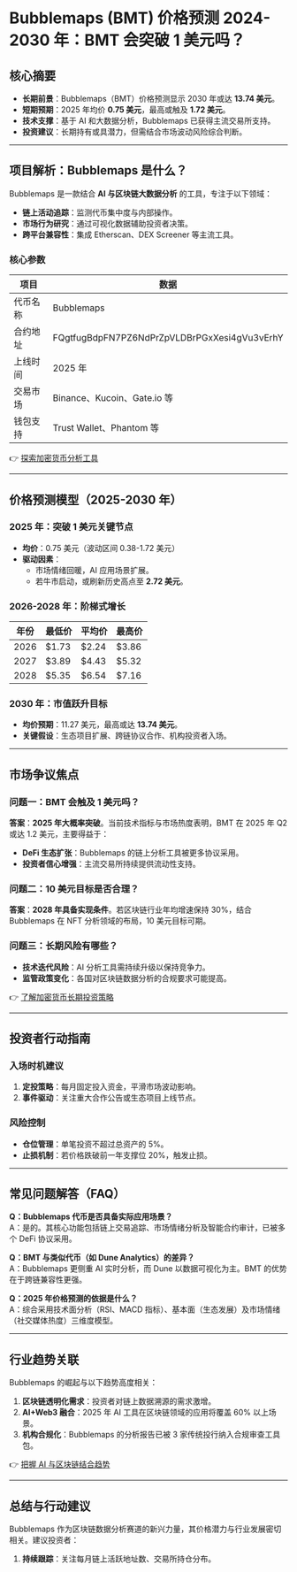 # Bubblemaps (BMT) 价格预测 2024-2030 年：BMT 会突破 1 美元吗？

## 核心摘要
- **长期前景**：Bubblemaps（BMT）价格预测显示 2030 年或达 **13.74 美元**。
- **短期预期**：2025 年均价 **0.75 美元**，最高或触及 **1.72 美元**。
- **技术支撑**：基于 AI 和大数据分析，Bubblemaps 已获得主流交易所支持。
- **投资建议**：长期持有或具潜力，但需结合市场波动风险综合判断。

---

## 项目解析：Bubblemaps 是什么？

Bubblemaps 是一款结合 **AI 与区块链大数据分析** 的工具，专注于以下领域：
- **链上活动追踪**：监测代币集中度与内部操作。
- **市场行为研究**：通过可视化数据辅助投资者决策。
- **跨平台兼容性**：集成 Etherscan、DEX Screener 等主流工具。

### 核心参数
| 项目        | 数据                      |
|-------------|---------------------------|
| 代币名称    | Bubblemaps                |
| 合约地址    | FQgtfugBdpFN7PZ6NdPrZpVLDBrPGxXesi4gVu3vErhY |
| 上线时间    | 2025 年                   |
| 交易市场    | Binance、Kucoin、Gate.io 等 |
| 钱包支持    | Trust Wallet、Phantom 等  |

👉 [探索加密货币分析工具](https://bit.ly/okx_welcome)

---

## 价格预测模型（2025-2030 年）

### 2025 年：突破 1 美元关键节点
- **均价**：0.75 美元（波动区间 0.38-1.72 美元）
- **驱动因素**：
  - 市场情绪回暖，AI 应用场景扩展。
  - 若牛市启动，或刷新历史高点至 **2.72 美元**。

### 2026-2028 年：阶梯式增长
| 年份 | 最低价 | 平均价 | 最高价 |
|------|--------|--------|--------|
| 2026 | $1.73  | $2.24  | $3.86  |
| 2027 | $3.89  | $4.43  | $5.32  |
| 2028 | $5.35  | $6.54  | $7.16  |

### 2030 年：市值跃升目标
- **均价预期**：11.27 美元，最高或达 **13.74 美元**。
- **关键假设**：生态项目扩展、跨链协议合作、机构投资者入场。

---

## 市场争议焦点

### 问题一：BMT 会触及 1 美元吗？
**答案**：**2025 年大概率突破**。当前技术指标与市场热度表明，BMT 在 2025 年 Q2 或达 1.2 美元，主要得益于：
- **DeFi 生态扩张**：Bubblemaps 的链上分析工具被更多协议采用。
- **投资者信心增强**：主流交易所持续提供流动性支持。

### 问题二：10 美元目标是否合理？
**答案**：**2028 年具备实现条件**。若区块链行业年均增速保持 30%，结合 Bubblemaps 在 NFT 分析领域的布局，10 美元目标可期。

### 问题三：长期风险有哪些？
- **技术迭代风险**：AI 分析工具需持续升级以保持竞争力。
- **监管政策变化**：各国对区块链数据分析的合规要求可能提高。

👉 [了解加密货币长期投资策略](https://bit.ly/okx_welcome)

---

## 投资者行动指南

### 入场时机建议
1. **定投策略**：每月固定投入资金，平滑市场波动影响。
2. **事件驱动**：关注重大合作公告或生态项目上线节点。

### 风险控制
- **仓位管理**：单笔投资不超过总资产的 5%。
- **止损机制**：若价格跌破前一年支撑位 20%，触发止损。

---

## 常见问题解答（FAQ）

**Q：Bubblemaps 代币是否具备实际应用场景？**  
A：是的。其核心功能包括链上交易追踪、市场情绪分析及智能合约审计，已被多个 DeFi 协议采用。

**Q：BMT 与类似代币（如 Dune Analytics）的差异？**  
A：Bubblemaps 更侧重 AI 实时分析，而 Dune 以数据可视化为主。BMT 的优势在于跨链兼容性更强。

**Q：2025 年价格预测的依据是什么？**  
A：综合采用技术面分析（RSI、MACD 指标）、基本面（生态发展）及市场情绪（社交媒体热度）三维度模型。

---

## 行业趋势关联

Bubblemaps 的崛起与以下趋势高度相关：
1. **区块链透明化需求**：投资者对链上数据溯源的需求激增。
2. **AI+Web3 融合**：2025 年 AI 工具在区块链领域的应用将覆盖 60% 以上场景。
3. **机构合规化**：Bubblemaps 的分析报告已被 3 家传统投行纳入合规审查工具包。

👉 [把握 AI 与区块链结合趋势](https://bit.ly/okx_welcome)

---

## 总结与行动建议

Bubblemaps 作为区块链数据分析赛道的新兴力量，其价格潜力与行业发展密切相关。建议投资者：
1. **持续跟踪**：关注每月链上活跃地址数、交易所持仓分布。